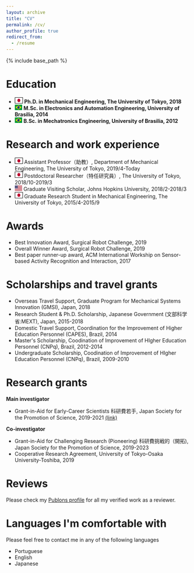 ```yaml
---
layout: archive
title: "CV"
permalink: /cv/
author_profile: true
redirect_from:
  - /resume
---
```


{% include base_path %}

Education 
======
* <img style='border:1px solid #000000' src="/images/japan_flag.png" width="20" height="15"> **Ph.D. in Mechanical Engineering, The University of Tokyo, 2018**
* <img src="/images/brazil_flag.png" width="20" height="15"> **M.Sc. in Electronics and Automation Engineering, University of Brasilia, 2014**
* <img src="/images/brazil_flag.png" width="20" height="15"> **B.Sc. in Mechatronics Engineering, University of Brasilia, 2012**

Research and work experience
======
* <img style='border:1px solid #000000' src="/images/japan_flag.png" width="20" height="15"> Assistant Professor（助教）, Department of Mechanical Engineering, The University of Tokyo, 2019/4-Today
* <img style='border:1px solid #000000' src="/images/japan_flag.png" width="20" height="15"> Postdoctoral Researcher（特任研究員）, The University of Tokyo, 2018/10-2019/3
* <img src="/images/usa_flag.png" width="20" height="15"> Graduate Visiting Scholar, Johns Hopkins University, 2018/2-2018/3
* <img style='border:1px solid #000000' src="/images/japan_flag.png" width="20" height="15"> Graduate Research Student in Mechanical Engineering, The University of Tokyo, 2015/4-2015/9

Awards
=====
* Best Innovation Award, Surgical Robot Challenge, 2019
* Overall Winner Award, Surgical Robot Challenge, 2019
* Best paper runner-up award, ACM International Workship on Sensor-based Activity Recognition and Interaction, 2017

Scholarships and travel grants
======
* Overseas Travel Support, Graduate Program for Mechanical Systems Innovation (GMSI), Japan, 2018
* Research Student & Ph.D. Scholarship, Japanese Government (文部科学省:MEXT), Japan, 2015-2018
* Domestic Travel Support, Coordination for the Improvement of Higher Education Personnel (CAPES), Brazil, 2014
* Master's Scholarship, Coodination of Improvement of HIgher Education Personnel (CNPq), Brazil, 2012-2014
* Undergraduate Scholarship, Coodination of Improvement of HIgher Education Personnel (CNPq), Brazil, 2009-2010

Research grants
======

**Main investigator**
* Grant-in-Aid for Early-Career Scientists 科研費若手, Japan Society for the Promotion of Science, 2019-2021 [(link)](https://kaken.nii.ac.jp/en/grant/KAKENHI-PROJECT-19K14935/)

**Co-investigator**
* Grant-in-Aid for Challenging Research (Pioneering) 科研費挑戦的（開拓), Japan Society for the Promotion of Science, 2019-2023
* Cooperative Research Agreement, University of Tokyo-Osaka University-Toshiba, 2019

Reviews
======
Please check my [Publons profile](https://publons.com/researcher/1488056/murilo-marques-marinho/) for all my verified work as a reviewer.

Languages I'm comfortable with
======
Please feel free to contact me in any of the following languages
* Portuguese
* English
* Japanese
